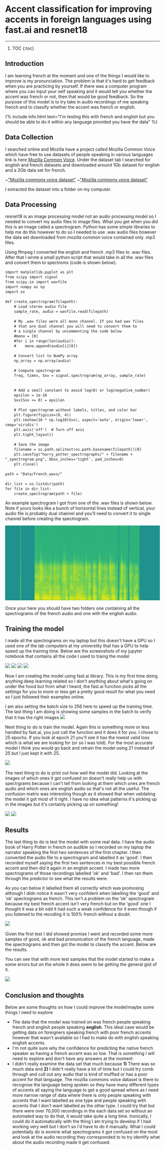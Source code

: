# Accent classification for improving accents in foreign languages using fast.ai and resnet18

---

1. TOC
{:toc}

## Introduction
I am learning french at the moment and one of the things I would like to improve is my pronunciation. The problem is that it's hard to get feedback when you are practicing by yourself. If there was a computer program where you can input your self speaking and it would tell you whether the accent was french or not, then that would be good feedback. So the purpose of this model is to try take in audio recordings of me speaking french and to classify whether the accent was french or english.

{% include info.html text="I'm testing this with french and english but you should be able to do it within any language provided you have the data" %}

## Data Collection

I searched online and Mozilla have a project called Mozilla Common Voice which have free to use datasets of people speaking in various languages link is here [Mozilla Common Voice](https://commonvoice.mozilla.org/en/datasets). Under the dataset tab I searched for english and french datasets and downloaded around 1Gb dataset for english and a 2Gb data set for french.

~["Mozilla commons voice dataset"](/images/blog_2024_04_23_accent_recognition/mozilla_common_voice_dataset.png)
~["Mozilla commons voice dataset"](/images/logo.png)

I extracted the dataset into a folder on my computer. 

## Data Processing

resnet18 is an image processing model not an audio processing model so I needed to convert my audio files to image files. What you get when you did this is an image called a spectrogram. Python has some simple libraries to help me do this however to do so I needed to use .wav audio files however the data set downloaded from mozilla common voice contained only .mp3 files.

Using ffmpeg I converted the english and french .mp3 files to .wav files. After that I wrote a small python script that would take in all the .wav files and convert them to spectroms (code is shown below).

    import matplotlib.pyplot as plt
    from scipy import signal
    from scipy.io import wavfile
    import numpy as np
    import os

    def create_spectrogram(filepath):
        # Load stereo audio file
        sample_rate, audio = wavfile.read(filepath)

        # My .wav files were all mono channel. If you had wav files
        # that are dual channel you will need to convert them to
        # a single channel by uncommenting the code below
        #mono = [0]
        #for i in range(len(audio)):
        #    mono.append(audio[i][0])

        # Convert list to NumPy array
        np_array = np.array(audio)
        
        # Compute spectrogram
        freq, times, Sxx = signal.spectrogram(np_array, sample_rate)


        # Add a small constant to avoid log(0) or log(negative_number)
        epsilon = 1e-10
        Sxx[Sxx <= 0] = epsilon

        # Plot spectrogram without labels, titles, and color bar
        plt.figure(figsize=(8, 4))
        plt.imshow(10 * np.log10(Sxx), aspect='auto', origin='lower', cmap='viridis')
        plt.axis('off')  # Turn off axis
        plt.tight_layout()

        # Save the image
        filename = os.path.splitext(os.path.basename(filepath))[0]
        plt.savefig("harry_potter_spectrographs/" + filename + "_spectrogram.png", bbox_inches='tight', pad_inches=0)
        plt.close()

    path = "Data/french_wavs/"

    dir_list = os.listdir(path)
    for file in dir_list:
        create_spectrogram(path + file)

An example spectrogram I got from one of the .wav files is shown below. Note if yours looks like a bunch of horizontal lines instead of vertical, your audio file is probably dual channel and you'll need to convert it to single channel before creating the spectrogram.

!["Example spectrogram of audio recording"](/images/blog_2024_04_23_accent_recognition/spectrogram_example.png)

Once your here you should have two folders one containing all the spectrograms of the french audio and one with the english audio.

## Training the model

I made all the spectrograms on my laptop but this doesn't have a GPU so I used one of the lab computers at my universtity that has a GPU to help speed up the training time. Below are the screenshots of my jupyter notebook that contains all the code I used to traing the model

![](/images/notebook_img1.png "")
![](/images/notebook_img2.png "")
![](/images/notebook_img3.png "")
![](/images/notebook_img4.png "")

Now I am creating the model using fast.ai library. This is my first time doing anything deep learning related so I don't anything about what's going on under the hood but from what I heard, the fast.ai function picks all the settings for you to more or less get a pretty good result for what you need so I just followed their examples online.

I am also setting the batch size to 256 here to speed up the training time. The last thing I am doing is showing some samples in the batch to verify that it has the right images
![](/images/notebook_img5.png "")

Next thing to do is train the model. Again this is something more or less handled by fast.ai, you just call the function and it does it for you. I chose to 25 epochs. If you look at epoch 21 you'll see it has the lowest valid loss which is what we are looking for (or so I was told). For the most accurate model I think you would go back and retrain the model using 21 instead of 25 but I just kept it with 25.

![](/images/notebook_img6.png)

The next thing to do is print out how well the model did. Looking at the images of which ones it got confused on doesn't really help us with spectrgrams because I can't tell from looking at them which ones are french audio and which ones are english audio so that's not all the useful. The confusion matrix was interesting though as it showed that when validating the model it got most of it right. I have no idea what patterns it's picking up in the images but it's certainly picking up on something!

![](/images/notebook_img7.png)
![](/images/notebook_img8.png)

## Results

The last thing to do is test the model with some real data. I have the audio book of Harry Potter in french on audible so I recorded on my laptop the narrator speaking the first two sentences of the first chapter. I then converted the audio file to a spectrogram and labelled it as 'good'. I then recorded myself saying the first two sentences in my best possible french accent and then did it again in an english accent. I made two more spectrograms of those recordings labelled 'ok' and 'bad'. I then ran them through the predictor to see what the results were.

As you can below it labelled them all correctly which was promosing although I didn notice it wasn't very confident when labelling the 'good' and 'ok' spectrograms as french. This isn't a problem on the 'ok' spectrogram because my best french accent isn't very french but on the 'good' one I thought it was a bit odd it had such a weak confidence for it even though if you listened to the recoding it is 100% french without a doubt.

![](/images/notebook_img9.png)

Given the first test I did showed promise I went and recorded some more samples of good, ok and bad pronunication of the french language, made the spectrograms and then got the model to classify the accent. Below are the results.

You can see that with more test samples that the model started to make a some errors but on the whole it does seem to be getting the general gist of it.

![](/images/notebook_img10.png)


## Conclusion and thoughts

Below are some thoughts on how I could improve the model/maybe some things I need to explore

- The data that the model was trained on was french people speaking french and english people speaking **english**. This ideal case would be getting data on foreigners speaking french with poor french accents however that wasn't available so I had to make do with english speaking english accents.
- I'm not quite sure why the confidence for predicting the native french speaker as having a french accent was so low. That is something I will need to explore and don't have any answers at the moment
- I didn't really examine the data set that much because **1)** There was so much data and **2)** I didn't really have a lot of time but I could try comb through and cull out any audio that is kind of muffled or has a poor accent for that language. The mozilla commons voice dataset is there to recognise the language being spoken so they have many different types of accents all saying the language to get a good spread where as I need more narrow range of data where there is only people speaking with accents that I want labelled as one type and people speaking with accents that I don't want labelled as the other type. I could try that but there were over 70,000 recordings in the each data set so without an automated way to do that, it would take quite a long time. Ironically, I could do it automatically with the thing I am trying to develop if I had working very well but I don't so i'd have to do it manually. What I could potentially do is exmine what spectrograms it got confused on the most and look at the audio recording they corresponded to to try identify what about the audio recording made it get confused.
